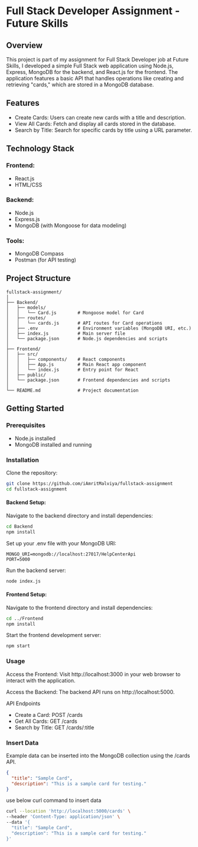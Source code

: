 # Full Stack Developer Assignment - Future Skills

## Overview
This project is part of my assignment for Full Stack Developer job at Future Skills, I developed a simple Full Stack web application using Node.js, Express, MongoDB for the backend, and React.js for the frontend. The application features a basic API that handles operations like creating and retrieving "cards," which are stored in a MongoDB database.

## Features
- Create Cards: Users can create new cards with a title and description.
- View All Cards: Fetch and display all cards stored in the database.
- Search by Title: Search for specific cards by title using a URL parameter.

## Technology Stack

### Frontend:
- React.js
- HTML/CSS

### Backend:
- Node.js
- Express.js
- MongoDB (with Mongoose for data modeling)

### Tools:
- MongoDB Compass
- Postman (for API testing)

## Project Structure
```
fullstack-assignment/
│
├── Backend/
│   ├── models/
│   │   └── Card.js        # Mongoose model for Card
│   ├── routes/
│   │   └── cards.js       # API routes for Card operations
│   ├── .env               # Environment variables (MongoDB URI, etc.)
│   ├── index.js           # Main server file
│   └── package.json       # Node.js dependencies and scripts
│
├── Frontend/
│   ├── src/
│   │   ├── components/    # React components
│   │   ├── App.js         # Main React app component
│   │   └── index.js       # Entry point for React
│   ├── public/
│   └── package.json       # Frontend dependencies and scripts
│
└── README.md              # Project documentation
```
## Getting Started
### Prerequisites
- Node.js installed
- MongoDB installed and running

### Installation
Clone the repository:

```bash
git clone https://github.com/iAmritMalviya/fullstack-assignment
cd fullstack-assignment
```

#### Backend Setup:

Navigate to the backend directory and install dependencies:

```bash
cd Backend
npm install
```

Set up your .env file with your MongoDB URI:
```
MONGO_URI=mongodb://localhost:27017/HelpCenterApi
PORT=5000
```

Run the backend server:

```bash
node index.js
```

#### Frontend Setup:

Navigate to the frontend directory and install dependencies:

```bash
cd ../Frontend
npm install
```

Start the frontend development server:
```bash
npm start
```

### Usage
Access the Frontend: Visit http://localhost:3000 in your web browser to interact with the application.

Access the Backend: The backend API runs on http://localhost:5000.

API Endpoints
- Create a Card: POST /cards
- Get All Cards: GET /cards
- Search by Title: GET /cards/:title

### Insert Data
Example data can be inserted into the MongoDB collection using the /cards API.
```json
{
  "title": "Sample Card",
  "description": "This is a sample card for testing."
}
```

use below curl command to insert data
```bash
curl --location 'http://localhost:5000/cards' \
--header 'Content-Type: application/json' \
--data '{
  "title": "Sample Card",
  "description": "This is a sample card for testing."
}'
```


